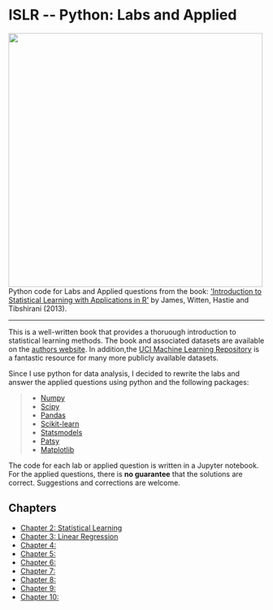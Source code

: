 # ISLR -- Python: Labs and Applied

<img src="https://github.com/mscaudill/IntroStatLearn/blob/master/ISLRimage.jpg" height="500" align="left">

Python code for Labs and Applied questions from the book: ['Introduction to
Statistical Learning with Applications in
R'](http://www-bcf.usc.edu/~gareth/ISL/) by James, Witten, Hastie and
Tibshirani (2013). 
___

This is a well-written book that provides a thoruough introduction to
statistical learning methods. The book and associated datasets are available on the [authors website](http://www-bcf.usc.edu/~gareth/ISL/). In addition,the [UCI Machine Learning Repository](http://archive.ics.uci.edu/ml/) is a fantastic resource for many more publicly available datasets.

Since I use python for data analysis, I decided to rewrite the labs and
answer the applied questions using python and the following packages:

> * [Numpy](http://www.numpy.org/)
> * [Scipy](https://www.scipy.org/)
> * [Pandas](http://pandas.pydata.org/)
> * [Scikit-learn](http://scikit-learn.org/stable/)
> * [Statsmodels](http://statsmodels.sourceforge.net/)
> * [Patsy](https://patsy.readthedocs.io/en/latest/)
> * [Matplotlib](http://matplotlib.org/)

The code for each lab or applied question is written in a Jupyter notebook.
For the applied questions, there is **no guarantee** that the solutions are
correct. Suggestions and corrections are welcome.

## Chapters
- [Chapter 2: Statistical Learning](notebooks/Ch2_Statistical_Learning)
- [Chapter 3: Linear Regression](notebooks/Ch3_Linear_Regression)
- [Chapter 4: ]()
- [Chapter 5: ]()
- [Chapter 6: ]()
- [Chapter 7: ]()
- [Chapter 8: ]()
- [Chapter 9: ]()
- [Chapter 10:]()

